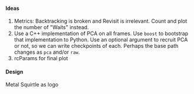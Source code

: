 #### Ideas
1. Metrics: Backtracking is broken and Revisit is irrelevant. Count and plot the number of "Waits" instead.
1. Use a C++ implementation of PCA on all frames. Use `boost` to bootstrap that implementation to Python. Use an optional argument to recruit PCA or not, so we can write checkpoints of each. Perhaps the base path changes as `pca` and/or `raw`.
2. rcParams for final plot

#### Design
Metal Squirtle as logo